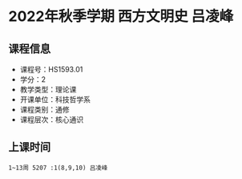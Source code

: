 # 2022年秋季学期 西方文明史 吕凌峰






## 课程信息

- 课程号：HS1593.01
- 学分：2
- 教学类型：理论课
- 开课单位：科技哲学系
- 课程类别：通修
- 课程层次：核心通识

## 上课时间

```
1~13周 5207 :1(8,9,10) 吕凌峰
```

